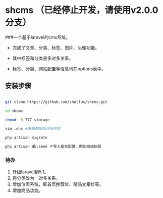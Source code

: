 # shcms （已经停止开发，请使用v2.0.0分支）

###一个基于laravel的cms系统。
 
- 完成了文章、分类、标签、图片、头像功能。 

- 其中标签和分类是多对多关系。 

- 标签、分类、网站配置等信息均在options表中。
 
 
## 安装步骤
```bash

git clone https://github.com/shellus/shcms.git 

cd shcms 

chmod -R 777 storage 

vim .env #编辑数据库连接信息

php artisan migrate

php artisan db:seed ＃导入基本配置，例如网站标题

```
### 待办
1. 升级laravel到5.1。
1. 将分类改为一对多关系。
2. 增加位置系统，即首页推荐位、精品文章位等。
3. 增加商品功能。
    
